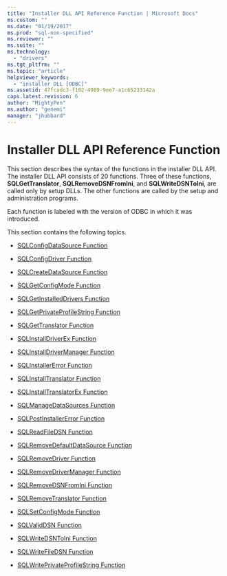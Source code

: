 ```yaml
---
title: "Installer DLL API Reference Function | Microsoft Docs"
ms.custom: ""
ms.date: "01/19/2017"
ms.prod: "sql-non-specified"
ms.reviewer: ""
ms.suite: ""
ms.technology: 
  - "drivers"
ms.tgt_pltfrm: ""
ms.topic: "article"
helpviewer_keywords: 
  - "installer DLL [ODBC]"
ms.assetid: 47fcadc3-f102-4989-9ee7-a1c65233142a
caps.latest.revision: 6
author: "MightyPen"
ms.author: "genemi"
manager: "jhubbard"
---
```

# Installer DLL API Reference Function
This section describes the syntax of the functions in the installer DLL API. The installer DLL API consists of 20 functions. Three of these functions, **SQLGetTranslator**, **SQLRemoveDSNFromIni**, and **SQLWriteDSNToIni**, are called only by setup DLLs. The other functions are called by the setup and administration programs.  
  
 Each function is labeled with the version of ODBC in which it was introduced.  
  
 This section contains the following topics.  
  
-   [SQLConfigDataSource Function](../../../odbc/reference/syntax/sqlconfigdatasource-function.md)  
  
-   [SQLConfigDriver Function](../../../odbc/reference/syntax/sqlconfigdriver-function.md)  
  
-   [SQLCreateDataSource Function](../../../odbc/reference/syntax/sqlcreatedatasource-function.md)  
  
-   [SQLGetConfigMode Function](../../../odbc/reference/syntax/sqlgetconfigmode-function.md)  
  
-   [SQLGetInstalledDrivers Function](../../../odbc/reference/syntax/sqlgetinstalleddrivers-function.md)  
  
-   [SQLGetPrivateProfileString Function](../../../odbc/reference/syntax/sqlgetprivateprofilestring-function.md)  
  
-   [SQLGetTranslator Function](../../../odbc/reference/syntax/sqlgettranslator-function.md)  
  
-   [SQLInstallDriverEx Function](../../../odbc/reference/syntax/sqlinstalldriverex-function.md)  
  
-   [SQLInstallDriverManager Function](../../../odbc/reference/syntax/sqlinstalldrivermanager-function.md)  
  
-   [SQLInstallerError Function](../../../odbc/reference/syntax/sqlinstallererror-function.md)  
  
-   [SQLInstallTranslator Function](../../../odbc/reference/syntax/sqlinstalltranslator-function.md)  
  
-   [SQLInstallTranslatorEx Function](../../../odbc/reference/syntax/sqlinstalltranslatorex-function.md)  
  
-   [SQLManageDataSources Function](../../../odbc/reference/syntax/sqlmanagedatasources.md)  
  
-   [SQLPostInstallerError Function](../../../odbc/reference/syntax/sqlpostinstallererror-function.md)  
  
-   [SQLReadFileDSN Function](../../../odbc/reference/syntax/sqlreadfiledsn-function.md)  
  
-   [SQLRemoveDefaultDataSource Function](../../../odbc/reference/syntax/sqlremovedefaultdatasource-function.md)  
  
-   [SQLRemoveDriver Function](../../../odbc/reference/syntax/sqlremovedriver-function.md)  
  
-   [SQLRemoveDriverManager Function](../../../odbc/reference/syntax/sqlremovedrivermanager-function.md)  
  
-   [SQLRemoveDSNFromIni Function](../../../odbc/reference/syntax/sqlremovedsnfromini-function.md)  
  
-   [SQLRemoveTranslator Function](../../../odbc/reference/syntax/sqlremovetranslator-function.md)  
  
-   [SQLSetConfigMode Function](../../../odbc/reference/syntax/sqlsetconfigmode-function.md)  
  
-   [SQLValidDSN Function](../../../odbc/reference/syntax/sqlvaliddsn-function.md)  
  
-   [SQLWriteDSNToIni Function](../../../odbc/reference/syntax/sqlwritedsntoini-function.md)  
  
-   [SQLWriteFileDSN Function](../../../odbc/reference/syntax/sqlwritefiledsn-function.md)  
  
-   [SQLWritePrivateProfileString Function](../../../odbc/reference/syntax/sqlwriteprivateprofilestring-function.md)